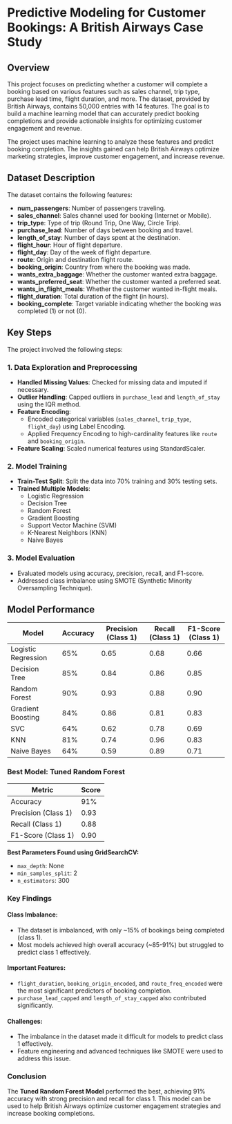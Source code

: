 # Predictive Modeling for Customer Bookings: A British Airways Case Study

## Overview
This project focuses on predicting whether a customer will complete a booking based on various features such as sales channel, trip type, purchase lead time, flight duration, and more. The dataset, provided by British Airways, contains 50,000 entries with 14 features. The goal is to build a machine learning model that can accurately predict booking completions and provide actionable insights for optimizing customer engagement and revenue.

The project uses machine learning to analyze these features and predict booking completion. The insights gained can help British Airways optimize marketing strategies, improve customer engagement, and increase revenue.

## Dataset Description
The dataset contains the following features:

- **num_passengers**: Number of passengers traveling.
- **sales_channel**: Sales channel used for booking (Internet or Mobile).
- **trip_type**: Type of trip (Round Trip, One Way, Circle Trip).
- **purchase_lead**: Number of days between booking and travel.
- **length_of_stay**: Number of days spent at the destination.
- **flight_hour**: Hour of flight departure.
- **flight_day**: Day of the week of flight departure.
- **route**: Origin and destination flight route.
- **booking_origin**: Country from where the booking was made.
- **wants_extra_baggage**: Whether the customer wanted extra baggage.
- **wants_preferred_seat**: Whether the customer wanted a preferred seat.
- **wants_in_flight_meals**: Whether the customer wanted in-flight meals.
- **flight_duration**: Total duration of the flight (in hours).
- **booking_complete**: Target variable indicating whether the booking was completed (1) or not (0).

## Key Steps
The project involved the following steps:

### 1. Data Exploration and Preprocessing
- **Handled Missing Values**: Checked for missing data and imputed if necessary.
- **Outlier Handling**: Capped outliers in `purchase_lead` and `length_of_stay` using the IQR method.
- **Feature Encoding**:
  - Encoded categorical variables (`sales_channel`, `trip_type`, `flight_day`) using Label Encoding.
  - Applied Frequency Encoding to high-cardinality features like `route` and `booking_origin`.
- **Feature Scaling**: Scaled numerical features using StandardScaler.

### 2. Model Training
- **Train-Test Split**: Split the data into 70% training and 30% testing sets.
- **Trained Multiple Models**:
  - Logistic Regression
  - Decision Tree
  - Random Forest
  - Gradient Boosting
  - Support Vector Machine (SVM)
  - K-Nearest Neighbors (KNN)
  - Naive Bayes

### 3. Model Evaluation
- Evaluated models using accuracy, precision, recall, and F1-score.
- Addressed class imbalance using SMOTE (Synthetic Minority Oversampling Technique).

## Model Performance
| Model               | Accuracy | Precision (Class 1) | Recall (Class 1) | F1-Score (Class 1) |
|---------------------|----------|----------------------|-------------------|---------------------|
| Logistic Regression | 65%      | 0.65                 | 0.68              | 0.66                |
| Decision Tree      | 85%      | 0.84                 | 0.86              | 0.85                |
| Random Forest      | 90%      | 0.93                 | 0.88              | 0.90                |
| Gradient Boosting  | 84%      | 0.86                 | 0.81              | 0.83                |
| SVC                | 64%      | 0.62                 | 0.78              | 0.69                |
| KNN                | 81%      | 0.74                 | 0.96              | 0.83                |
| Naive Bayes        | 64%      | 0.59                 | 0.89              | 0.71                |

### Best Model: Tuned Random Forest
| Metric       | Score |
|-------------|--------|
| Accuracy    | 91%    |
| Precision (Class 1) | 0.93  |
| Recall (Class 1) | 0.88  |
| F1-Score (Class 1) | 0.90  |

**Best Parameters Found using GridSearchCV:**
- `max_depth`: None
- `min_samples_split`: 2
- `n_estimators`: 300

### Key Findings
#### Class Imbalance:
- The dataset is imbalanced, with only ~15% of bookings being completed (class 1).
- Most models achieved high overall accuracy (~85-91%) but struggled to predict class 1 effectively.

#### Important Features:
- `flight_duration`, `booking_origin_encoded`, and `route_freq_encoded` were the most significant predictors of booking completion.
- `purchase_lead_capped` and `length_of_stay_capped` also contributed significantly.

#### Challenges:
- The imbalance in the dataset made it difficult for models to predict class 1 effectively.
- Feature engineering and advanced techniques like SMOTE were used to address this issue.

### Conclusion
The **Tuned Random Forest Model** performed the best, achieving 91% accuracy with strong precision and recall for class 1. This model can be used to help British Airways optimize customer engagement strategies and increase booking completions.


